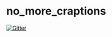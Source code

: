 # no_more_craptions

[![Gitter](https://badges.gitter.im/Join%20Chat.svg)](https://gitter.im/MichaelLockrey/no_more_craptions?utm_source=badge&utm_medium=badge&utm_campaign=pr-badge&utm_content=badge)